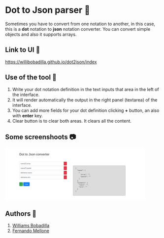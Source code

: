# Dot to Json parser :rocket:

Sometimes you have to convert from one notation to another, in this case, this is a **dot** notation to **json** notation converter. You can convert simple objects and also it supports arrays.

## Link to UI :link:

https://willibobadilla.github.io/dot2json/index

## Use of the tool :hammer:

1. Write your dot notation definition in the text inputs that area in the left of the interface.
2. It will render automatically the output in the right panel (textarea) of the interface.
3. You can add more fields for your dot definition clicking **+** button, an also with **enter** key.
4. Clear button is to clear both areas. It clears all the content.

## Some screenshoots :camera:

<p float="left">
<img src="https://github.com/WilliBobadilla/dot2json/blob/master/screenshoots/img1.png"  width="90%" height="70%" />
</p>

## Authors :man:

1. [Williams Bobadilla](https://github.com/WilliBobadilla)
2. [Fernando Mellone](https://github.com/femellone)

